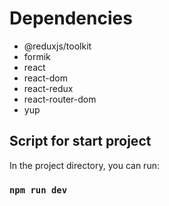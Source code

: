 # Dependencies

- @reduxjs/toolkit
- formik
- react
- react-dom
- react-redux
- react-router-dom
- yup

## Script for start project

In the project directory, you can run:

### `npm run dev`
